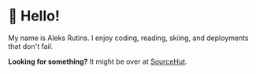 # :wave: Hello!
My name is Aleks Rutins. I enjoy coding, reading, skiing, and deployments that don't fail.

**Looking for something?** It might be over at [SourceHut](https://sr.ht/~aleksrutins).
